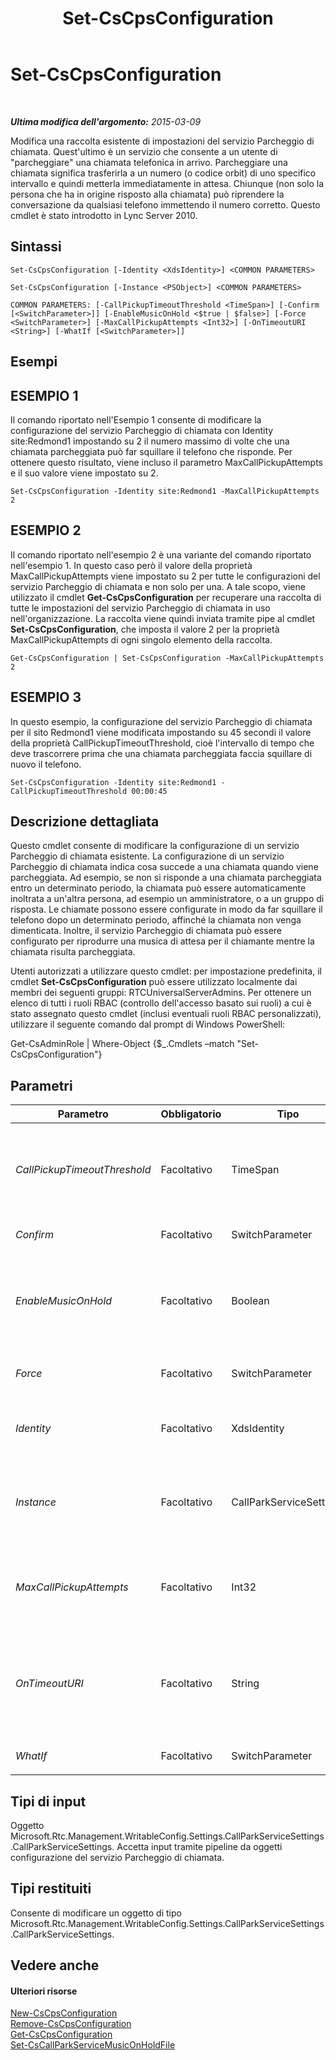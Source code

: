 ﻿---
title: Set-CsCpsConfiguration
TOCTitle: Set-CsCpsConfiguration
ms:assetid: 9c2c0ad1-12f8-47b6-a7ec-60d91c9685bf
ms:mtpsurl: https://technet.microsoft.com/it-it/library/Gg412721(v=OCS.15)
ms:contentKeyID: 49301447
ms.date: 08/24/2015
mtps_version: v=OCS.15
ms.translationtype: HT
---

# Set-CsCpsConfiguration

 

_**Ultima modifica dell'argomento:** 2015-03-09_

Modifica una raccolta esistente di impostazioni del servizio Parcheggio di chiamata. Quest'ultimo è un servizio che consente a un utente di "parcheggiare" una chiamata telefonica in arrivo. Parcheggiare una chiamata significa trasferirla a un numero (o codice orbit) di uno specifico intervallo e quindi metterla immediatamente in attesa. Chiunque (non solo la persona che ha in origine risposto alla chiamata) può riprendere la conversazione da qualsiasi telefono immettendo il numero corretto. Questo cmdlet è stato introdotto in Lync Server 2010.

## Sintassi

    Set-CsCpsConfiguration [-Identity <XdsIdentity>] <COMMON PARAMETERS>

    Set-CsCpsConfiguration [-Instance <PSObject>] <COMMON PARAMETERS>

    COMMON PARAMETERS: [-CallPickupTimeoutThreshold <TimeSpan>] [-Confirm [<SwitchParameter>]] [-EnableMusicOnHold <$true | $false>] [-Force <SwitchParameter>] [-MaxCallPickupAttempts <Int32>] [-OnTimeoutURI <String>] [-WhatIf [<SwitchParameter>]]

## Esempi

## ESEMPIO 1

Il comando riportato nell'Esempio 1 consente di modificare la configurazione del servizio Parcheggio di chiamata con Identity site:Redmond1 impostando su 2 il numero massimo di volte che una chiamata parcheggiata può far squillare il telefono che risponde. Per ottenere questo risultato, viene incluso il parametro MaxCallPickupAttempts e il suo valore viene impostato su 2.

    Set-CsCpsConfiguration -Identity site:Redmond1 -MaxCallPickupAttempts 2

## ESEMPIO 2

Il comando riportato nell'esempio 2 è una variante del comando riportato nell'esempio 1. In questo caso però il valore della proprietà MaxCallPickupAttempts viene impostato su 2 per tutte le configurazioni del servizio Parcheggio di chiamata e non solo per una. A tale scopo, viene utilizzato il cmdlet **Get-CsCpsConfiguration** per recuperare una raccolta di tutte le impostazioni del servizio Parcheggio di chiamata in uso nell'organizzazione. La raccolta viene quindi inviata tramite pipe al cmdlet **Set-CsCpsConfiguration**, che imposta il valore 2 per la proprietà MaxCallPickupAttempts di ogni singolo elemento della raccolta.

    Get-CsCpsConfiguration | Set-CsCpsConfiguration -MaxCallPickupAttempts 2

## ESEMPIO 3

In questo esempio, la configurazione del servizio Parcheggio di chiamata per il sito Redmond1 viene modificata impostando su 45 secondi il valore della proprietà CallPickupTimeoutThreshold, cioè l'intervallo di tempo che deve trascorrere prima che una chiamata parcheggiata faccia squillare di nuovo il telefono.

    Set-CsCpsConfiguration -Identity site:Redmond1 -CallPickupTimeoutThreshold 00:00:45

## Descrizione dettagliata

Questo cmdlet consente di modificare la configurazione di un servizio Parcheggio di chiamata esistente. La configurazione di un servizio Parcheggio di chiamata indica cosa succede a una chiamata quando viene parcheggiata. Ad esempio, se non si risponde a una chiamata parcheggiata entro un determinato periodo, la chiamata può essere automaticamente inoltrata a un'altra persona, ad esempio un amministratore, o a un gruppo di risposta. Le chiamate possono essere configurate in modo da far squillare il telefono dopo un determinato periodo, affinché la chiamata non venga dimenticata. Inoltre, il servizio Parcheggio di chiamata può essere configurato per riprodurre una musica di attesa per il chiamante mentre la chiamata risulta parcheggiata.

Utenti autorizzati a utilizzare questo cmdlet: per impostazione predefinita, il cmdlet **Set-CsCpsConfiguration** può essere utilizzato localmente dai membri dei seguenti gruppi: RTCUniversalServerAdmins. Per ottenere un elenco di tutti i ruoli RBAC (controllo dell'accesso basato sui ruoli) a cui è stato assegnato questo cmdlet (inclusi eventuali ruoli RBAC personalizzati), utilizzare il seguente comando dal prompt di Windows PowerShell:

Get-CsAdminRole | Where-Object {$\_.Cmdlets –match "Set-CsCpsConfiguration"}

## Parametri


<table>
<colgroup>
<col style="width: 25%" />
<col style="width: 25%" />
<col style="width: 25%" />
<col style="width: 25%" />
</colgroup>
<thead>
<tr class="header">
<th>Parametro</th>
<th>Obbligatorio</th>
<th>Tipo</th>
<th>Descrizione</th>
</tr>
</thead>
<tbody>
<tr class="odd">
<td><p><em>CallPickupTimeoutThreshold</em></p></td>
<td><p>Facoltativo</p></td>
<td><p>TimeSpan</p></td>
<td><p>L'intervallo di tempo trascorso dopo il parcheggio di una chiamata prima che squilli nuovamente il telefono su cui si è risposto alla chiamata.</p>
<p>Il tempo deve essere immesso in formato hh:mm:ss (hh = ore, mm = minuti, ss = secondi)</p>
<p>Valore minimo: 10 secondi (00:00:10); Valore massimo: 10 minuti (00:10:00)</p></td>
</tr>
<tr class="even">
<td><p><em>Confirm</em></p></td>
<td><p>Facoltativo</p></td>
<td><p>SwitchParameter</p></td>
<td><p>Viene visualizzata una richiesta di conferma prima di eseguire il comando.</p></td>
</tr>
<tr class="odd">
<td><p><em>EnableMusicOnHold</em></p></td>
<td><p>Facoltativo</p></td>
<td><p>Boolean</p></td>
<td><p>Consente di stabilire se, mentre una chiamata è parcheggiata, viene riprodotta della musica per il chiamante.</p>
<p>Lync Server viene fornito con un file predefinito per la musica di attesa. Per cambiare file (e cambiare quindi la musica che il chiamante sente mentre la chiamata è parcheggiata), è possibile utilizzare il cmdlet <strong>Set-CsCallParkServiceMusicOnHoldFile</strong>.</p></td>
</tr>
<tr class="even">
<td><p><em>Force</em></p></td>
<td><p>Facoltativo</p></td>
<td><p>SwitchParameter</p></td>
<td><p>Consente di evitare la visualizzazione delle richieste di conferma che altrimenti verrebbero visualizzate prima che vengano apportate le modifiche.</p></td>
</tr>
<tr class="odd">
<td><p><em>Identity</em></p></td>
<td><p>Facoltativo</p></td>
<td><p>XdsIdentity</p></td>
<td><p>Un identificatore univoco della configurazione da modificare. Identity specifica l'ambito di applicazione della configurazione, vale a dire Global o un sito specifico (nel formato site:&lt;nomeSito&gt;, ad esempio site:Redmond).</p></td>
</tr>
<tr class="even">
<td><p><em>Instance</em></p></td>
<td><p>Facoltativo</p></td>
<td><p>CallParkServiceSettings</p></td>
<td><p>Riferimento a un oggetto di configurazione del servizio Parcheggio di chiamata di tipo Microsoft.Rtc.Management.WritableConfig.Settings.CallParkServiceSettings.CallParkServiceSettings. Per recuperare questo oggetto, è necessario utilizzare il cmdlet <strong>Get-CsCpsConfiguration</strong>. L'oggetto può quindi essere modificato e le modifiche possono essere salvate passando di nuovo l'oggetto al cmdlet <strong>Set-CsCpsConfiguration</strong> in questo parametro.</p></td>
</tr>
<tr class="odd">
<td><p><em>MaxCallPickupAttempts</em></p></td>
<td><p>Facoltativo</p></td>
<td><p>Int32</p></td>
<td><p>Il numero di volte che il telefono utilizzato per rispondere a una chiamata successivamente parcheggiata deve squillare prima che la chiamata venga inoltrata all'URI (Uniform Resource Identifier) di fallback. L'URI di fallback viene impostato con il parametro OnTimeoutURI.</p>
<p>Valore minimo: 1; Valore massimo: 10</p></td>
</tr>
<tr class="even">
<td><p><em>OnTimeoutURI</em></p></td>
<td><p>Facoltativo</p></td>
<td><p>String</p></td>
<td><p>L'indirizzo SIP dell'utente o del gruppo di risposta a cui saranno instradate le chiamate parcheggiate senza risposta. La chiamata parcheggiata sarà instradata dopo il numero di richiamate automatiche definito nel parametro MaxCallPickupAttempts. Se questo parametro viene impostato su Null, OnTimeoutURI verrà ignorato e la chiamata parcheggiata verrà disconnessa dopo un tentativo di richiamata non riuscito.</p>
<p>I valori devono essere URI SIP che iniziano con la stringa sip:, ad esempio sip:rgs1@litwareinc.com.</p></td>
</tr>
<tr class="odd">
<td><p><em>WhatIf</em></p></td>
<td><p>Facoltativo</p></td>
<td><p>SwitchParameter</p></td>
<td><p>Descrive ciò che accadrebbe se si eseguisse il comando senza eseguirlo realmente.</p></td>
</tr>
</tbody>
</table>


## Tipi di input

Oggetto Microsoft.Rtc.Management.WritableConfig.Settings.CallParkServiceSettings.CallParkServiceSettings. Accetta input tramite pipeline da oggetti configurazione del servizio Parcheggio di chiamata.

## Tipi restituiti

Consente di modificare un oggetto di tipo Microsoft.Rtc.Management.WritableConfig.Settings.CallParkServiceSettings.CallParkServiceSettings.

## Vedere anche

#### Ulteriori risorse

[New-CsCpsConfiguration](new-cscpsconfiguration.md)  
[Remove-CsCpsConfiguration](remove-cscpsconfiguration.md)  
[Get-CsCpsConfiguration](get-cscpsconfiguration.md)  
[Set-CsCallParkServiceMusicOnHoldFile](set-cscallparkservicemusiconholdfile.md)

